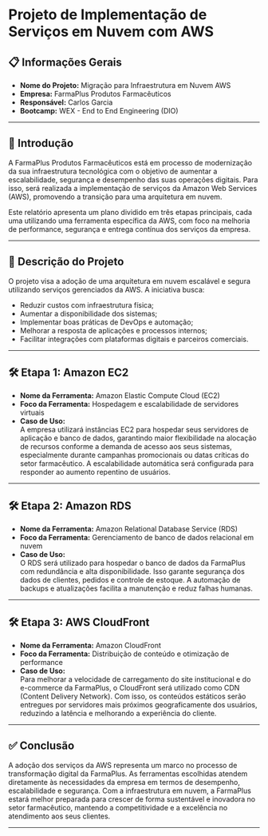 # Projeto de Implementação de Serviços em Nuvem com AWS

## 📋 Informações Gerais

- **Nome do Projeto:** Migração para Infraestrutura em Nuvem AWS
- **Empresa:** FarmaPlus Produtos Farmacêuticos
- **Responsável:** Carlos Garcia
- **Bootcamp:** WEX - End to End Engineering (DIO)

---

## 🧭 Introdução

A FarmaPlus Produtos Farmacêuticos está em processo de modernização da sua infraestrutura tecnológica com o objetivo de aumentar a escalabilidade, segurança e desempenho das suas operações digitais. Para isso, será realizada a implementação de serviços da Amazon Web Services (AWS), promovendo a transição para uma arquitetura em nuvem.

Este relatório apresenta um plano dividido em três etapas principais, cada uma utilizando uma ferramenta específica da AWS, com foco na melhoria de performance, segurança e entrega contínua dos serviços da empresa.

---

## 📌 Descrição do Projeto

O projeto visa a adoção de uma arquitetura em nuvem escalável e segura utilizando serviços gerenciados da AWS. A iniciativa busca:

- Reduzir custos com infraestrutura física;
- Aumentar a disponibilidade dos sistemas;
- Implementar boas práticas de DevOps e automação;
- Melhorar a resposta de aplicações e processos internos;
- Facilitar integrações com plataformas digitais e parceiros comerciais.

---

## 🛠️ Etapa 1: Amazon EC2

- **Nome da Ferramenta:** Amazon Elastic Compute Cloud (EC2)
- **Foco da Ferramenta:** Hospedagem e escalabilidade de servidores virtuais
- **Caso de Uso:**  
  A empresa utilizará instâncias EC2 para hospedar seus servidores de aplicação e banco de dados, garantindo maior flexibilidade na alocação de recursos conforme a demanda de acesso aos seus sistemas, especialmente durante campanhas promocionais ou datas críticas do setor farmacêutico. A escalabilidade automática será configurada para responder ao aumento repentino de usuários.

---

## 🛠️ Etapa 2: Amazon RDS

- **Nome da Ferramenta:** Amazon Relational Database Service (RDS)
- **Foco da Ferramenta:** Gerenciamento de banco de dados relacional em nuvem
- **Caso de Uso:**  
  O RDS será utilizado para hospedar o banco de dados da FarmaPlus com redundância e alta disponibilidade. Isso garante segurança dos dados de clientes, pedidos e controle de estoque. A automação de backups e atualizações facilita a manutenção e reduz falhas humanas.

---

## 🛠️ Etapa 3: AWS CloudFront

- **Nome da Ferramenta:** Amazon CloudFront
- **Foco da Ferramenta:** Distribuição de conteúdo e otimização de performance
- **Caso de Uso:**  
  Para melhorar a velocidade de carregamento do site institucional e do e-commerce da FarmaPlus, o CloudFront será utilizado como CDN (Content Delivery Network). Com isso, os conteúdos estáticos serão entregues por servidores mais próximos geograficamente dos usuários, reduzindo a latência e melhorando a experiência do cliente.

---

## ✅ Conclusão

A adoção dos serviços da AWS representa um marco no processo de transformação digital da FarmaPlus. As ferramentas escolhidas atendem diretamente às necessidades da empresa em termos de desempenho, escalabilidade e segurança. Com a infraestrutura em nuvem, a FarmaPlus estará melhor preparada para crescer de forma sustentável e inovadora no setor farmacêutico, mantendo a competitividade e a excelência no atendimento aos seus clientes.

---
